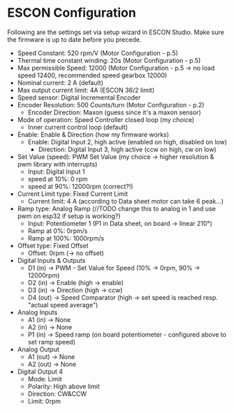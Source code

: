 # ESCON Configuration

Following are the settings set via setup wizard in ESCON Studio.
Make sure the firmware is up to date before you precede.

- Speed Constant: 520 rpm/V (Motor Configuration - p.5)
- Thermal time constant winding: 20s (Motor Configuration - p.5)
- Max permissible Speed: 12000 (Motor Configuration - p.5 -> no load speed 12400, recommended speed gearbox 12000)
- Nominal current: 2 A (default)
- Max output current limit: 4A (ESCON 36/2 limit)
- Speed sensor: Digital Incremental Encoder
- Encoder Resolution: 500 Counts/turn (Motor Configuration - p.2)
  - Encoder Direction: Maxon (guess since it's a maxon sensor)
- Mode of operation: Speed Controller closed loop (my choice)
  - Inner current control loop (default)
- Enable: Enable & Direction (how my firmware works)
  - Enable: Digital Input 2, high active (enabled on high, disabled on low)
    - Direction: Digital Input 3, high active (ccw on high, cw on low)
- Set Value (speed): PWM Set Value (my choice -> higher resolution & pwm library with interrupts)
  - Input: Digital Input 1
  - speed at 10%: 0 rpm
  - speed at 90%: 12000rpm (correct?!)
- Current Limit type: Fixed Current Limit
  - Current limit: 4 A (according to Data sheet motor can take 6 peak...)
- Ramp type: Analog Ramp (//TODO change this to analog in 1 and use pwm on esp32 if setup is working?)
  - Input: Potentiometer 1 (P1 in Data sheet, on board -> linear 210°)
  - Ramp at 0%: 0rpm/s
  - Ramp at 100%: 1000rpm/s
- Offset type: Fixed Offset
  - Offset: 0rpm (-> no offset)
- Digital Inputs & Outputs
  - D1 (in) -> PWM - Set Value for Speed (10% -> 0rpm, 90% -> 12000rpm)
  - D2 (in) -> Enable (high -> enable)
  - D3 (in) -> Direction (high -> ccw)
  - D4 (out) -> Speed Comparator (high -> set speed is reached resp. "actual speed average")
- Analog Inputs
  - A1 (in) -> None
  - A2 (in) -> None
  - P1 (in) -> Speed ramp (on board potentiometer - configured above to set ramp speed)
- Analog Output
  - A1 (out) -> None
  - A2 (out) -> None
- Digital Output 4
  - Mode: Limit
  - Polarity: High above limit
  - Direction: CW&CCW
  - Limit: 0rpm